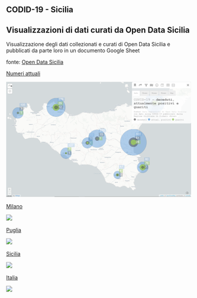 ## CODID-19 - Sicilia

## Visualizzazioni di dati curati da Open Data Sicilia 


Visualizzazione degli dati collezionati e curati di Open Data Sicilia e pubblicati da parte loro in un documento Google Sheet

fonte: <a href='https://github.com/opendatasicilia/COVID-19_Sicilia' target='_blank'>Open Data Sicilia</a>

[Numeri attuali](http://view.ixmaps.com?project=https://raw.githubusercontent.com/gjrichter/viz/master/COVID-19/projects/COVID-19-ODS/ixmaps_project_ODS_Prov2019_COVID_concentric_zoom.json)

<a href="http://view.ixmaps.com?project=https://raw.githubusercontent.com/gjrichter/viz/master/COVID-19/projects/COVID-19-ODS/ixmaps_project_ODS_Prov2019_COVID_concentric_zoom.json"><img src="ixmaps_project_ODS_Prov2019_COVID_concentric_zoom.png" width="500px"></a>

[Milano](http://view.ixmaps.com?project=https://raw.githubusercontent.com/gjrichter/viz/master/IstatPendolari/ixmaps_project_pendolari_colori_Milano.json)

<a href="http://view.ixmaps.com?project=https://raw.githubusercontent.com/gjrichter/viz/master/IstatPendolari/ixmaps_project_pendolari_colori_Milano.json"><img src="Pendolari_2011_Milano.png" width="500px"></a>

[Puglia](http://view.ixmaps.com?project=https://raw.githubusercontent.com/gjrichter/viz/master/IstatPendolari/ixmaps_project_pendolari_colori_Puglia.json)

<a href="http://view.ixmaps.com?project=https://raw.githubusercontent.com/gjrichter/viz/master/IstatPendolari/ixmaps_project_pendolari_colori_Puglia.json"><img src="Pendolari_2011_Puglia.png" width="500px"></a>

[Sicilia](http://view.ixmaps.com?project=https://raw.githubusercontent.com/gjrichter/viz/master/IstatPendolari/ixmaps_project_pendolari_colori_Sicilia.json)

<a href="http://view.ixmaps.com?project=https://raw.githubusercontent.com/gjrichter/viz/master/IstatPendolari/ixmaps_project_pendolari_colori_Sicilia.json"><img src="Pendolari_2011_Sicilia.png" width="500px"></a>

[Italia](http://view.ixmaps.com?project=https://raw.githubusercontent.com/gjrichter/viz/master/IstatPendolari/ixmaps_project_pendolari_colori_Italia.json)

<a href="http://view.ixmaps.com?project=https://raw.githubusercontent.com/gjrichter/viz/master/IstatPendolari/ixmaps_project_pendolari_colori_Italia.json"><img src="Pendolari_2011_Italia.png" width="500px"></a>







